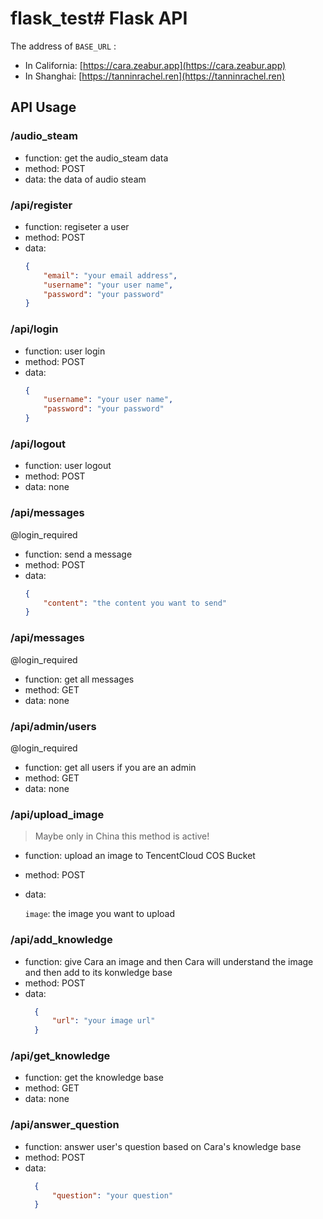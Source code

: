 # flask_test# Flask API

The address of `BASE_URL` :
* In California: [https://cara.zeabur.app](https://cara.zeabur.app)
* In Shanghai: [https://tanninrachel.ren](https://tanninrachel.ren)

## API Usage

### /audio_steam

* function: get the audio_steam data
* method: POST
* data: the data of audio steam

### /api/register

* function: regiseter a user
* method: POST
* data:
	```json
	{
		"email": "your email address",
		"username": "your user name",
		"password": "your password"
	}
	```

### /api/login

* function: user login
* method: POST
* data:
	```json
	{
		"username": "your user name",
		"password": "your password"
	}
	```

### /api/logout

* function: user logout
* method: POST
* data: none

### /api/messages

@login_required
* function: send a message
* method: POST
* data:
	```json
	{
		"content": "the content you want to send"
	}
	```

### /api/messages

@login_required
* function: get all messages
* method: GET
* data: none

### /api/admin/users

@login_required
* function: get all users if you are an admin
* method: GET
* data: none

### /api/upload_image

> Maybe only in China this method is active!

* function: upload an image to TencentCloud COS Bucket
* method: POST
* data: 
  
	`image`: the image you want to upload

### /api/add_knowledge

* function: give Cara an image and then Cara will understand the image and then add to its konwledge base
* method: POST
* data:
  ```json
	{
		"url": "your image url"
	}

### /api/get_knowledge

* function: get the knowledge base
* method: GET
* data: none

### /api/answer_question

* function: answer user's question based on Cara's knowledge base
* method: POST
* data:
  ```json
	{
		"question": "your question"
	}